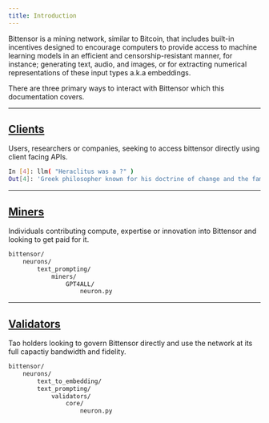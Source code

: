 ```yaml
---
title: Introduction
---
```

Bittensor is a mining network, similar to Bitcoin, that includes built-in incentives designed to encourage computers to provide access to machine learning models in an efficient and censorship-resistant manner, for instance; generating text, audio, and images, or for extracting numerical representations of these input types a.k.a embeddings.

There are three primary ways to interact with Bittensor which this documentation covers.

---
## [Clients](clients/clients)
Users, researchers or companies, seeking to access bittensor directly using client facing APIs.

```bash
In [4]: llm( "Heraclitus was a ?" )
Out[4]: 'Greek philosopher known for his doctrine of change and the famous quote, "No man ever steps in the same river twice."'
```

---
## [Miners](mining/mining)
Individuals contributing compute, expertise or innovation into Bittensor and looking to get paid for it.

```bash
bittensor/
    neurons/
        text_prompting/
            miners/
                GPT4ALL/
                    neuron.py
```

---
## [Validators](validating/validating)
Tao holders looking to govern Bittensor directly and use the network at its full capactiy bandwidth and fidelity.

```bash
bittensor/
    neurons/
        text_to_embedding/
        text_prompting/
            validators/
                core/
                    neuron.py
```

